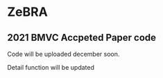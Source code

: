 # ZeBRA

## 2021 BMVC Accpeted Paper code

Code will be uploaded december soon.

Detail function will be updated
